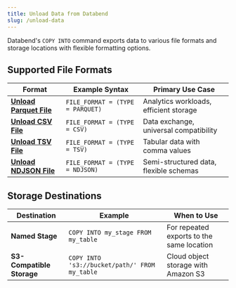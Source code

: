 ```yaml
---
title: Unload Data from Databend
slug: /unload-data
---
```


Databend's `COPY INTO` command exports data to various file formats and storage locations with flexible formatting options.

## Supported File Formats


| Format | Example Syntax | Primary Use Case |
|--------|---------------|------------------|
| [**Unload Parquet File**](/guides/unload-data/unload-parquet) | `FILE_FORMAT = (TYPE = PARQUET)` | Analytics workloads, efficient storage |
| [**Unload CSV File**](/guides/unload-data/unload-csv) | `FILE_FORMAT = (TYPE = CSV)` | Data exchange, universal compatibility |
| [**Unload TSV File**](/guides/unload-data/unload-tsv) | `FILE_FORMAT = (TYPE = TSV)` | Tabular data with comma values |
| [**Unload NDJSON File**](/guides/unload-data/unload-ndjson) | `FILE_FORMAT = (TYPE = NDJSON)` | Semi-structured data, flexible schemas |

## Storage Destinations


| Destination | Example | When to Use |
|-------------|---------|-------------|
| **Named Stage** | `COPY INTO my_stage FROM my_table` | For repeated exports to the same location |
| **S3-Compatible Storage** | `COPY INTO 's3://bucket/path/' FROM my_table` | Cloud object storage with Amazon S3 |

